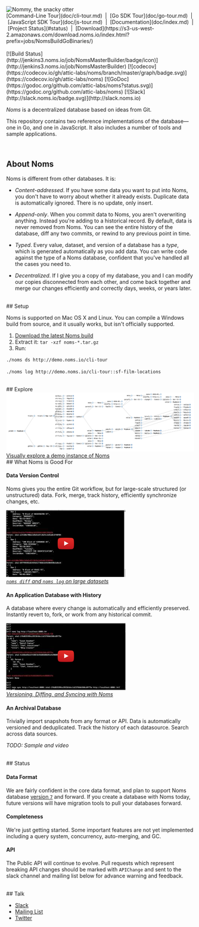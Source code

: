 <img src='doc/nommy_cropped_smaller.png' width='350' title='Nommy, the snacky otter'>
<br>
[Command-Line Tour](doc/cli-tour.md)&nbsp; | &nbsp;[Go SDK Tour](doc/go-tour.md)&nbsp; | &nbsp;[JavaScript SDK Tour](doc/js-tour.md)&nbsp; | &nbsp;[Documentation](doc/index.md)&nbsp; | &nbsp;[Project Status](#status)&nbsp; | &nbsp;[Download](https://s3-us-west-2.amazonaws.com/download.noms.io/index.html?prefix=jobs/NomsBuildGoBinaries/)
<br><br>
[![Build Status](http://jenkins3.noms.io/job/NomsMasterBuilder/badge/icon)](http://jenkins3.noms.io/job/NomsMasterBuilder)
[![codecov](https://codecov.io/gh/attic-labs/noms/branch/master/graph/badge.svg)](https://codecov.io/gh/attic-labs/noms)
[![GoDoc](https://godoc.org/github.com/attic-labs/noms?status.svg)](https://godoc.org/github.com/attic-labs/noms)
[![Slack](http://slack.noms.io/badge.svg)](http://slack.noms.io)

*Noms* is a decentralized database based on ideas from Git.

This repository contains two reference implementations of the database—one in Go, and one in JavaScript. It also includes a number of tools and sample applications.

<br>
 
## About Noms

Noms is different from other databases. It is:

* *Content-addressed*. If you have some data you want to put into Noms, you don't have to worry about whether it already exists. Duplicate data is automatically ignored. There is no update, only insert.

* *Append-only*. When you commit data to Noms, you aren't overwriting anything. Instead you're adding to a historical record. By default, data is never removed from Noms. You can see the entire history of the database, diff any two commits, or rewind to any previous point in time.

* *Typed*. Every value, dataset, and version of a database has a *type*, which is generated automatically as you add data. You can write code against the type of a Noms database, confident that you've handled all the cases you need to.

* *Decentralized*. If I give you a copy of my database, you and I can modify our copies disconnected from each other, and come back together and merge our changes efficiently and correctly days, weeks, or years later.

<br/>
## Setup

Noms is supported on Mac OS X and Linux. You can compile a Windows build from source, and it usually works, but isn't officially supported.

1. [Download the latest Noms build](https://s3-us-west-2.amazonaws.com/download.noms.io/index.html?prefix=jobs/NomsBuildGoBinaries/)
2. Extract it: `tar -xzf noms-*.tar.gz`
2. Run:

```
./noms ds http://demo.noms.io/cli-tour

./noms log http://demo.noms.io/cli-tour::sf-film-locations
```


<br/>
## Explore
<a href="http://splore.noms.io/?db=https://demo.noms.io/cli-tour"><img src="doc/splore.png"><br>Visually explore a demo instance of Noms</a>

<br/>
## What Noms is Good For

#### Data Version Control

Noms gives you the entire Git workflow, but for large-scale structured (or unstructured) data. Fork, merge, track history, efficiently synchronize changes, etc.

[<img src="doc/data-version-control.png" width="320" height="180">](https://www.youtube.com/watch?v=Zeg9CY3BMes)<br/>
*[`noms diff` and `noms log` on large datasets](https://www.youtube.com/watch?v=Zeg9CY3BMes)*


#### An Application Database with History

A database where every change is automatically and efficiently preserved. Instantly revert to, fork, or work from any historical commit.

[<img src="doc/versioned-database.png" width="320" height="180">](https://www.youtube.com/watch?v=JDO3z0vHEso)<br/>
*[Versioning, Diffing, and Syncing with Noms](https://www.youtube.com/watch?v=JDO3z0vHEso)*


#### An Archival Database

Trivially import snapshots from any format or API. Data is automatically versioned and deduplicated. Track the history of each datasource. Search across data sources.

*TODO: Sample and video*


<br>
## Status

#### Data Format

We are fairly confident in the core data format, and plan to support Noms database [version `7`](https://github.com/attic-labs/noms/blob/master/go/constants/version.go#L8) and forward. If you create a database with Noms today, future versions will have migration tools to pull your databases forward.


#### Completeness

We're just getting started. Some important features are not yet implemented including a query system, concurrency, auto-merging, and GC.

#### API

The Public API will continue to evolve. Pull requests which represent breaking API changes should be marked with `APIChange` and sent to the slack channel and mailing list below for advance warning and feedback.

<br>
## Talk

- [Slack](http://slack.noms.io)
- [Mailing List](https://groups.google.com/forum/#!forum/nomsdb)
- [Twitter](https://twitter.com/nomsdb)
